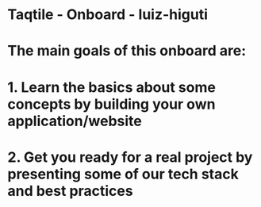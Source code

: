 # Taqtile - Onboard - luiz-higuti
# The main goals of this onboard are:
# 1. Learn the basics about some concepts by building your own application/website
# 2. Get you ready for a real project by presenting some of our tech stack and best practices